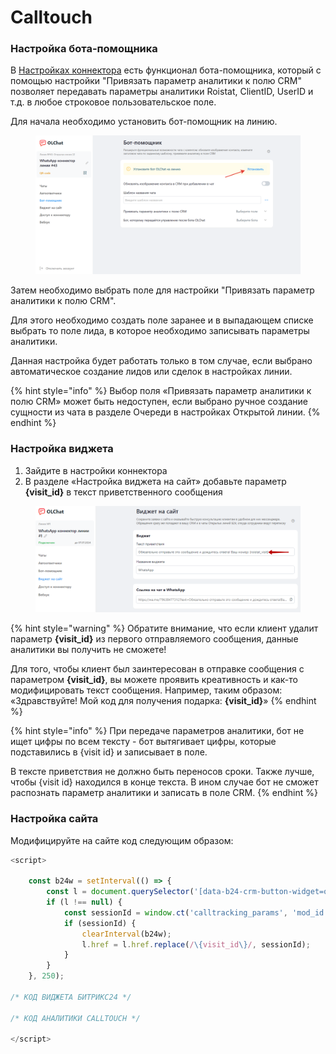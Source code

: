 # Calltouch

### Настройка бота-помощника <a href="#nastroika-bota-pomoshnika" id="nastroika-bota-pomoshnika"></a>

В [Настройках коннектора](https://docs.olchat.io/ustanovka-i-nastroika/interfeisy-prilozheniya/opisanie-nastroek-konnektora) есть функционал бота-помощника, который с помощью настройки "Привязать параметр аналитики к полю CRM" позволяет передавать параметры аналитики Roistat, ClientID, UserID и т.д. в любое строковое пользовательское поле.

Для начала необходимо установить бот-помощник на линию.

<figure><img src="../.gitbook/assets/image (1188).png" alt=""><figcaption></figcaption></figure>

Затем необходимо выбрать поле для настройки "Привязать параметр аналитики к полю CRM".

Для этого необходимо создать поле заранее и в выпадающем списке выбрать то поле лида, в которое необходимо записывать параметры аналитики.

Данная настройка будет работать только в том случае, если выбрано автоматическое создание лидов или сделок в настройках линии.

{% hint style="info" %}
Выбор поля «Привязать параметр аналитики к полю CRM» может быть недоступен, если выбрано ручное создание сущности из чата в разделе Очереди в настройках Открытой линии.
{% endhint %}

### Настройка виджета

1. Зайдите в настройки коннектора
2. В разделе «Настройка виджета на сайт» добавьте параметр **{visit\_id}** в текст приветственного сообщения

<figure><img src="../.gitbook/assets/image (1034).png" alt=""><figcaption></figcaption></figure>

{% hint style="warning" %}
Обратите внимание, что если клиент удалит параметр **{visit\_id}** из первого отправляемого сообщения, данные аналитики вы получить не сможете!

Для того, чтобы клиент был заинтересован в отправке сообщения с параметром **{visit\_id}**, вы можете проявить креативность и как-то модифицировать текст сообщения. Например, таким образом: «Здравствуйте! Мой код для получения подарка: **{visit\_id}**»
{% endhint %}

{% hint style="info" %}
При передаче параметров аналитики, бот не ищет цифры по всем тексту - бот вытягивает цифры, которые подставились в {visit id} и записывает в поле.&#x20;

В тексте приветствия не должно быть переносов сроки. Также лучше, чтобы {visit id} находился в конце текста. В ином случае бот не сможет распознать параметр аналитики и записать в поле CRM.
{% endhint %}

### Настройка сайта

Модифицируйте на сайте код следующим образом:

```javascript
<script>

	const b24w = setInterval(() => {
        const l = document.querySelector('[data-b24-crm-button-widget=openline_olchat_wa_connector_2]');
        if (l !== null) {
            const sessionId = window.ct('calltracking_params', 'mod_id')[0].sessionId;
            if (sessionId) {
                clearInterval(b24w);
                l.href = l.href.replace(/\{visit_id\}/, sessionId);
            }
        }
    }, 250);

/* КОД ВИДЖЕТА БИТРИКС24 */

/* КОД АНАЛИТИКИ CALLTOUCH */

</script>
```
